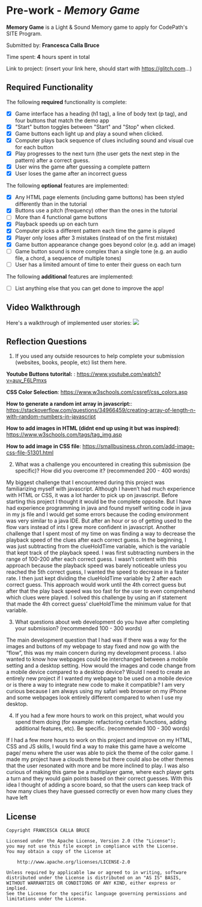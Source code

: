 # Pre-work - *Memory Game*

**Memory Game** is a Light & Sound Memory game to apply for CodePath's SITE Program. 

Submitted by: **Francesca Calla Bruce**

Time spent: **4** hours spent in total

Link to project: (insert your link here, should start with https://glitch.com...)

## Required Functionality

The following **required** functionality is complete:

* [X] Game interface has a heading (h1 tag), a line of body text (p tag), and four buttons that match the demo app
* [X] "Start" button toggles between "Start" and "Stop" when clicked. 
* [X] Game buttons each light up and play a sound when clicked. 
* [X] Computer plays back sequence of clues including sound and visual cue for each button
* [X] Play progresses to the next turn (the user gets the next step in the pattern) after a correct guess. 
* [X] User wins the game after guessing a complete pattern
* [X] User loses the game after an incorrect guess

The following **optional** features are implemented:

* [X] Any HTML page elements (including game buttons) has been styled differently than in the tutorial
* [X] Buttons use a pitch (frequency) other than the ones in the tutorial
* [ ] More than 4 functional game buttons
* [X] Playback speeds up on each turn
* [X] Computer picks a different pattern each time the game is played
* [X] Player only loses after 3 mistakes (instead of on the first mistake)
* [X] Game button appearance change goes beyond color (e.g. add an image)
* [ ] Game button sound is more complex than a single tone (e.g. an audio file, a chord, a sequence of multiple tones)
* [ ] User has a limited amount of time to enter their guess on each turn

The following **additional** features are implemented:

- [ ] List anything else that you can get done to improve the app!

## Video Walkthrough

Here's a walkthrough of implemented user stories:
![](https://cdn.glitch.com/8c6df1ba-c2eb-407d-9991-4b3c6638f6f3%2Fezgif.com-video-to-gif.gif?v=1616280166142)
## Reflection Questions
1. If you used any outside resources to help complete your submission (websites, books, people, etc) list them here. 

**Youtube Buttons tutorital:** :   https://www.youtube.com/watch?v=auv_F6LPmxs

**CSS Color Selection**:     https://www.w3schools.com/cssref/css_colors.asp

**How to generate a random int array in javascript:**:    https://stackoverflow.com/questions/34966459/creating-array-of-length-n-with-random-numbers-in-javascript

**How to add images in HTML (didnt end up using it but was inspired)**:   https://www.w3schools.com/tags/tag_img.asp

**How to add image in CSS file**:    https://smallbusiness.chron.com/add-image-css-file-51301.html

2. What was a challenge you encountered in creating this submission (be specific)? How did you overcome it? (recommended 200 - 400 words) 


My biggest challenge that I encountered during this project was familiarizing myself with javascript. Although I haven’t had much experience with HTML or CSS,  it was a lot harder to pick up on javascript. Before starting this project I thought it would be the complete opposite. But I have had experience programming in java and found myself writing code in java in my js file and I would get some errors because the coding environment was very similar to a java IDE. But after an hour or so of getting used to the flow vars instead of ints I grew more confident in javascript. 
Another challenge that I spent most of my time on was finding a way to decrease the playback speed of the clues after each correct guess. In the beginning, I was just subtracting from the clueHoldTime variable, which is the variable that kept track of the playback speed. I was first subtracting numbers in the range of 100-200 after each correct guess. I wasn’t content with this approach because the playback speed was barely noticeable unless you reached the 5th correct guess, I wanted the speed to decrease in a faster rate. I then just kept dividing the clueHoldTime variable by 2 after each correct guess. This approach would work until the 4th correct guess but after that the play back speed was too fast for the user to even comprehend which clues were played. I solved this challenge by using an if statement that made the 4th correct guess’ clueHoldTime the minimum value for that variable.


3. What questions about web development do you have after completing your submission? (recommended 100 - 300 words) 



The main development question that I had was if there was a way for the images and buttons of my webpage to stay fixed and now go with the “flow”, this was my main concern during my development process.
I also wanted to know how webpages could be interchanged between a mobile setting and a desktop setting. How would the images and code change from a mobile device compared to a desktop device? Would I need to create an entirely new project if I wanted my webpage to be used on a mobile device or is there a way to integrate new code to make it compatible? I am very curious because I am always using my safari web browser on my iPhone and some webpages look entirely different compared to when I use my desktop. 


4. If you had a few more hours to work on this project, what would you spend them doing (for example: refactoring certain functions, adding additional features, etc). Be specific. (recommended 100 - 300 words) 


If I had a few more hours to work on this project and improve on my HTML, CSS and JS skills, I would find a way to make this game have a welcome page/ menu where the user was able to pick the theme of the color game. I made my project have a clouds theme but there could also be other themes that the user resonated with more and be more inclined to play.
I was also curious of making this game be a multiplayer game, where each player gets a turn and they would gain points based on their correct guesses. With this idea I thought of adding a score board, so that the users can keep track of how many clues they have guessed correctly or even how many clues they have left




## License

    Copyright FRANCESCA CALLA BRUCE

    Licensed under the Apache License, Version 2.0 (the "License");
    you may not use this file except in compliance with the License.
    You may obtain a copy of the License at

        http://www.apache.org/licenses/LICENSE-2.0

    Unless required by applicable law or agreed to in writing, software
    distributed under the License is distributed on an "AS IS" BASIS,
    WITHOUT WARRANTIES OR CONDITIONS OF ANY KIND, either express or implied.
    See the License for the specific language governing permissions and
    limitations under the License.